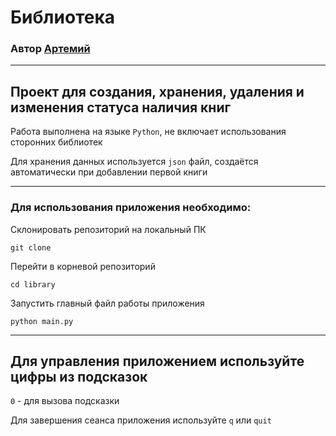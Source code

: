 # Библиотека

### Автор [Артемий](github.com/Mo1eXx)
___
## Проект для создания, хранения, удаления и изменения статуса наличия книг

Работа выполнена на языке ```Python```, не включает использования сторонних библиотек

Для хранения данных используется ```json``` файл, создаётся автоматически при добавлении первой книги
___
### Для использования приложения необходимо:

Склонировать репозиторий на локальный ПК

```git clone ```

Перейти в корневой репозиторий

```cd library```

Запустить главный файл работы приложения

```python main.py```
___
## Для управления приложением используйте цифры из подсказок

```0``` - для вызова подсказки

Для завершения сеанса приложения используйте ```q``` или ```quit```
